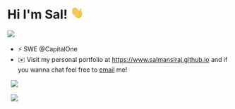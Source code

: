 <h1 align="left">Hi I'm Sal! <img src="https://raw.githubusercontent.com/ABSphreak/ABSphreak/master/gifs/Hi.gif" width="30px" /> </h1>
<p align="left"> <img src="https://komarev.com/ghpvc/?username=salmansiraj&label=Profile%20views&color=0e75b6&style=flat" /> </p>

- ⚡ SWE @CapitalOne
- ✉️ Visit my personal portfolio at https://www.salmansiraj.github.io and if you wanna chat feel free to <a href="mailto:salmansiraj98@gmail.com"> email</a> me!

<p>&nbsp;
  <img align="center" src="https://github-readme-stats.vercel.app/api?username=salmansiraj&show_icons=true&locale=en&theme=dracula" />
</p>

<p>&nbsp;
  <img align="center" src="https://github-readme-stats.vercel.app/api/top-langs/?username=salmansiraj&layout=compact&theme=dracula" />
</p>



